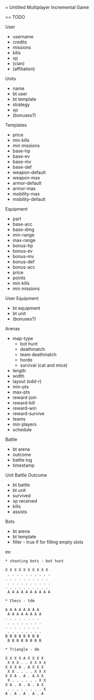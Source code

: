 = Untitled Multiplayer Incremental Game

== TODO

User 
* username
* credits
* missions
* kills
* xp
* (clan)
* (affiliation)


Units
- name
- bt user
- bt template
- strategy
- xp
- (bonuses?)

Templates
- price
- min kills
- min missions
- base-hp
- base-ev
- base-mv
- base-def
- weapon-default
- weapon-max
- armor-default
- armor-max
- mobility-max
- mobility-default

Equipment
- part
- base-acc
- base-dmg
- min-range
- max-range
- bonus-hp
- bonus-ev
- bonus-mv
- bonus-def
- bonus-acc
- price
- points
- min kills
- min missions

User Equipment
- bt equipment
- bt unit
- (bonuses?)

Arenas
* map-type
  * bot hunt
  * deathmatch
  * team deathmatch
  * horde
  * survival (cat and mice)
* length
* width
* layout (odd-r)
* min-pts
* max-pts
* reward-join
* reward-kill
* reward-win
* reward-survive
* teams
* min players
* schedule

Battle
* bt arena
* outcome
* battle log
* timestamp

Unit Battle Outcome
* bt battle
* bt unit
* survived
* xp received
* kills
* assists


Bots
* bt arena
* bt template
* filler - true if for filling empty slots

ex:

    * shooting bots - bot hunt

    X X X X X X X X X X
     . . . . . . . . . .
    . . . . . . . . . .
     . . . . . . . . . .
    . . . . . . . . . . 
     A A A A A A A A A A
    
    * Chess - tdm

    A A A A A A A A
     A A A A A A A A
    . . . . . . . .
     . . . . . . . .
    . . . . . . . . 
     . . . . . . . .
    B B B B B B B B
     B B B B B B B B

    * Triangle - dm
  
    X X X X A X X X X
     X X X . . X X X X
    X X X A . A X X X
     X X . . . . X X X
    X X A . A . A X X
     X . . . . . . X X 
    X A . A . A . A X
     . . . . . . . . X
    A . A . A . A . A 

